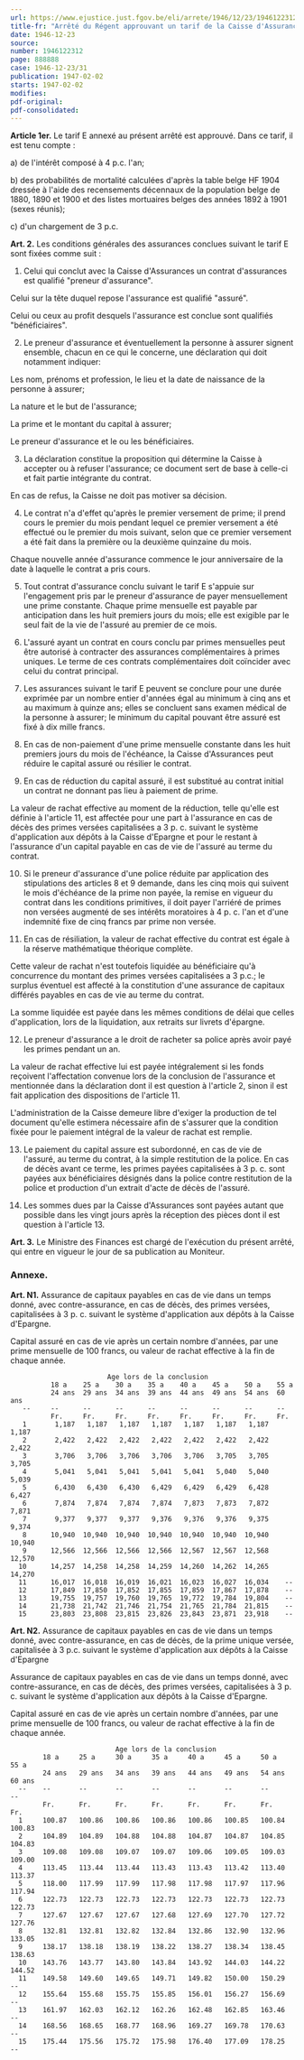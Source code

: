 ```yaml
---
url: https://www.ejustice.just.fgov.be/eli/arrete/1946/12/23/1946122312/justel
title-fr: "Arrêté du Régent approuvant un tarif de la Caisse d'Assurances de la Caisse générale d'Epargne et de Retraite, relatif à l'assurance de capitaux différés en cas de vie, avec en cas de décès, contre-assurance des primes versées."
date: 1946-12-23
source:
number: 1946122312
page: 888888
case: 1946-12-23/31
publication: 1947-02-02
starts: 1947-02-02
modifies:
pdf-original:
pdf-consolidated:
---
```


**Article 1er.** Le tarif E annexé au présent arrêté est approuvé. Dans ce tarif, il est tenu compte :

   a) de l'intérêt composé à 4 p.c. l'an;

   b) des probabilités de mortalité calculées d'après la table belge HF 1904 dressée à l'aide des recensements décennaux de la population belge de 1880, 1890 et 1900 et des listes mortuaires belges des années 1892 à 1901 (sexes réunis);

   c) d'un chargement de 3 p.c.

**Art. 2.** Les conditions générales des assurances conclues suivant le tarif E sont fixées comme suit :

1. Celui qui conclut avec la Caisse d'Assurances un contrat d'assurances est qualifié "preneur d'assurance".

Celui sur la tête duquel repose l'assurance est qualifié "assuré".

Celui ou ceux au profit desquels l'assurance est conclue sont qualifiés "bénéficiaires".

2. Le preneur d'assurance et éventuellement la personne à assurer signent ensemble, chacun en ce qui le concerne, une déclaration qui doit notamment indiquer:

Les nom, prénoms et profession, le lieu et la date de naissance de la personne à assurer;

La nature et le but de l'assurance;

La prime et le montant du capital à assurer;

Le preneur d'assurance et le ou les bénéficiaires.

3. La déclaration constitue la proposition qui détermine la Caisse à accepter ou à refuser l'assurance; ce document sert de base à celle-ci et fait partie intégrante du contrat.

En cas de refus, la Caisse ne doit pas motiver sa décision.

4. Le contrat n'a d'effet qu'après le premier versement de prime; il prend cours le premier du mois pendant lequel ce premier versement a été effectué ou le premier du mois suivant, selon que ce premier versement a été fait dans la première ou la deuxième quinzaine du mois.

Chaque nouvelle année d'assurance commence le jour anniversaire de la date à laquelle le contrat a pris cours.

5. Tout contrat d'assurance conclu suivant le tarif E s'appuie sur l'engagement pris par le preneur d'assurance de payer mensuellement une prime constante. Chaque prime mensuelle est payable par anticipation dans les huit premiers jours du mois; elle est exigible par le seul fait de la vie de l'assuré au premier de ce mois.

6. L'assuré ayant un contrat en cours conclu par primes mensuelles peut être autorisé à contracter des assurances complémentaires à primes uniques. Le terme de ces contrats complémentaires doit coïncider avec celui du contrat principal.

7. Les assurances suivant le tarif E peuvent se conclure pour une durée exprimée par un nombre entier d'années égal au minimum à cinq ans et au maximum à quinze ans; elles se concluent sans examen médical de la personne à assurer; le minimum du capital pouvant être assuré est fixé à dix mille francs.

8. En cas de non-paiement d'une prime mensuelle constante dans les huit premiers jours du mois de l'échéance, la Caisse d'Assurances peut réduire le capital assuré ou résilier le contrat.

9. En cas de réduction du capital assuré, il est substitué au contrat initial un contrat ne donnant pas lieu à paiement de prime.

La valeur de rachat effective au moment de la réduction, telle qu'elle est définie à l'article 11, est affectée pour une part à l'assurance en cas de décès des primes versées capitalisées a 3 p. c. suivant le système d'application aux dépôts à la Caisse d'Epargne et pour le restant à l'assurance d'un capital payable en cas de vie de l'assuré au terme du contrat.

10. Si le preneur d'assurance d'une police réduite par application des stipulations des articles 8 et 9 demande, dans les cinq mois qui suivent le mois d'échéance de la prime non payée, la remise en vigueur du contrat dans les conditions primitives, il doit payer l'arriéré de primes non versées augmenté de ses intérêts moratoires à 4 p. c. l'an et d'une indemnité fixe de cinq francs par prime non versée.

11. En cas de résiliation, la valeur de rachat effective du contrat est égale à la réserve mathématique théorique complète.

Cette valeur de rachat n'est toutefois liquidée au bénéficiaire qu'à concurrence du montant des primes versées capitalisées a 3 p.c.; le surplus éventuel est affecté à la constitution d'une assurance de capitaux différés payables en cas de vie au terme du contrat.

La somme liquidée est payée dans les mêmes conditions de délai que celles d'application, lors de la liquidation, aux retraits sur livrets d'épargne.

12. Le preneur d'assurance a le droit de racheter sa police après avoir payé les primes pendant un an.

La valeur de rachat effective lui est payée intégralement si les fonds reçoivent l'affectation convenue lors de la conclusion de l'assurance et mentionnée dans la déclaration dont il est question à l'article 2, sinon il est fait application des dispositions de l'article 11.

L'administration de la Caisse demeure libre d'exiger la production de tel document qu'elle estimera nécessaire afin de s'assurer que la condition fixée pour le paiement intégral de la valeur de rachat est remplie.

13. Le paiement du capital assure est subordonné, en cas de vie de l'assuré, au terme du contrat, à la simple restitution de la police. En cas de décès avant ce terme, les primes payées capitalisées à 3 p. c. sont payées aux bénéficiaires désignés dans la police contre restitution de la police et production d'un extrait d'acte de décès de l'assuré.

14. Les sommes dues par la Caisse d'Assurances sont payées autant que possible dans les vingt jours après la réception des pièces dont il est question à l'article 13.

**Art. 3.** Le Ministre des Finances est chargé de l'exécution du présent arrêté, qui entre en vigueur le jour de sa publication au Moniteur.

### Annexe.

**Art. N1.** Assurance de capitaux payables en cas de vie dans un temps donné, avec contre-assurance, en cas de décès, des primes versées, capitalisées à 3 p. c. suivant le système d'application aux dépôts à la Caisse d'Epargne.

Capital assuré en cas de vie après un certain nombre d'années, par une prime mensuelle de 100 francs, ou valeur de rachat effective à la fin de chaque année.

```
                        Age lors de la conclusion
          18 a    25 a    30 a    35 a    40 a    45 a    50 a    55 a
          24 ans  29 ans  34 ans  39 ans  44 ans  49 ans  54 ans  60 ans
   --     --      --      --      --      --      --      --      --
          Fr.     Fr.     Fr.     Fr.     Fr.     Fr.     Fr.     Fr.
   1       1,187   1,187   1,187   1,187   1,187   1,187   1,187   1,187
   2       2,422   2,422   2,422   2,422   2,422   2,422   2,422   2,422
   3       3,706   3,706   3,706   3,706   3,706   3,705   3,705   3,705
   4       5,041   5,041   5,041   5,041   5,041   5,040   5,040   5,039
   5       6,430   6,430   6,430   6,429   6,429   6,429   6,428   6,427
   6       7,874   7,874   7,874   7,874   7,873   7,873   7,872   7,871
   7       9,377   9,377   9,377   9,376   9,376   9,376   9,375   9,374
   8      10,940  10,940  10,940  10,940  10,940  10,940  10,940  10,940
   9      12,566  12,566  12,566  12,566  12,567  12,567  12,568  12,570
  10      14,257  14,258  14,258  14,259  14,260  14,262  14,265  14,270
  11      16,017  16,018  16,019  16,021  16,023  16,027  16,034    --
  12      17,849  17,850  17,852  17,855  17,859  17,867  17,878    --
  13      19,755  19,757  19,760  19,765  19,772  19,784  19,804    --
  14      21,738  21,742  21,746  21,754  21,765  21,784  21,815    --
  15      23,803  23,808  23,815  23,826  23,843  23,871  23,918    --
```



**Art. N2.** Assurance de capitaux payables en cas de vie dans un temps donné, avec contre-assurance, en cas de décès, de la prime unique versée, capitalisée à 3 p.c. suivant le système d'application aux dépôts à la Caisse d'Epargne

Assurance de capitaux payables en cas de vie dans un temps donné, avec contre-assurance, en cas de décès, des primes versées, capitalisées à 3 p. c. suivant le système d'application aux dépôts à la Caisse d'Epargne.

Capital assuré en cas de vie après un certain nombre d'années, par une prime mensuelle de 100 francs, ou valeur de rachat effective à la fin de chaque année.

```
                          Age lors de la conclusion
        18 a     25 a     30 a     35 a     40 a     45 a     50 a     55 a
        24 ans   29 ans   34 ans   39 ans   44 ans   49 ans   54 ans   60 ans
  --    --       --       --       --       --       --       --       --
        Fr.      Fr.      Fr.      Fr.      Fr.      Fr.      Fr.      Fr.
  1     100.87   100.86   100.86   100.86   100.86   100.85   100.84   100.83
  2     104.89   104.89   104.88   104.88   104.87   104.87   104.85   104.83
  3     109.08   109.08   109.07   109.07   109.06   109.05   109.03   109.00
  4     113.45   113.44   113.44   113.43   113.43   113.42   113.40   113.37
  5     118.00   117.99   117.99   117.98   117.98   117.97   117.96   117.94
  6     122.73   122.73   122.73   122.73   122.73   122.73   122.73   122.73
  7     127.67   127.67   127.67   127.68   127.69   127.70   127.72   127.76
  8     132.81   132.81   132.82   132.84   132.86   132.90   132.96   133.05
  9     138.17   138.18   138.19   138.22   138.27   138.34   138.45   138.63
  10    143.76   143.77   143.80   143.84   143.92   144.03   144.22   144.52
  11    149.58   149.60   149.65   149.71   149.82   150.00   150.29   --
  12    155.64   155.68   155.75   155.85   156.01   156.27   156.69   --
  13    161.97   162.03   162.12   162.26   162.48   162.85   163.46   --
  14    168.56   168.65   168.77   168.96   169.27   169.78   170.63   --
  15    175.44   175.56   175.72   175.98   176.40   177.09   178.25   --
```


